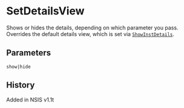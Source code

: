 # SetDetailsView

Shows or hides the details, depending on which parameter you pass. Overrides the default details view, which is set via [`ShowInstDetails`][1].

## Parameters

    show|hide

## History

Added in NSIS v1.1t

[1]: ShowInstDetails.md
